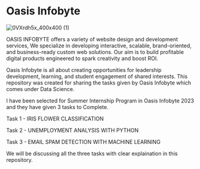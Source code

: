 # Oasis Infobyte

![0VXrdh5x_400x400 (1)](https://user-images.githubusercontent.com/118047264/227704433-aa1dbe96-67c2-486f-835d-48e61490d82b.jpg)

OASIS INFOBYTE offers a variety of website design and development services, We specialize in developing interactive, scalable, brand-oriented, and business-ready custom web solutions. Our aim is to build profitable digital products engineered to spark creativity and boost ROI.

Oasis Infobyte is all about creating opportunities for leadership development, learning, and student engagement of shared interests. This repository was created for sharing the tasks given by Oasis Infobyte which comes under Data Science.

I have been selected for Summer Internship Program in Oasis Infobyte 2023 and they have given 3 tasks to Complete.

Task 1 - IRIS FLOWER CLASSIFICATION

Task 2 - UNEMPLOYMENT ANALYSIS WITH PYTHON

Task 3 - EMAIL SPAM DETECTION WITH MACHINE LEARNING

We will be discussing all the three tasks with clear explaination in this repository.

